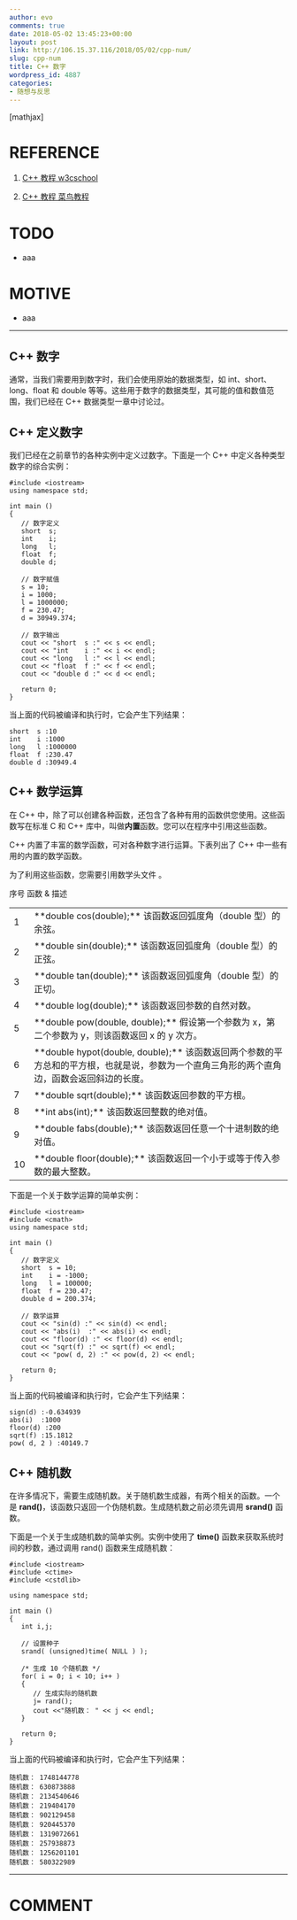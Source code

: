 ```yaml
---
author: evo
comments: true
date: 2018-05-02 13:45:23+00:00
layout: post
link: http://106.15.37.116/2018/05/02/cpp-num/
slug: cpp-num
title: C++ 数字
wordpress_id: 4887
categories:
- 随想与反思
---
```


<!-- more -->

[mathjax]


# REFERENCE





 	
  1. [C++ 教程 w3cschool](https://www.w3cschool.cn/cpp/)

 	
  2. [C++ 教程 菜鸟教程](http://www.runoob.com/cplusplus/cpp-tutorial.html)




# TODO





 	
  * aaa




# MOTIVE





 	
  * aaa





* * *





## C++ 数字






通常，当我们需要用到数字时，我们会使用原始的数据类型，如 int、short、long、float 和 double 等等。这些用于数字的数据类型，其可能的值和数值范围，我们已经在 C++ 数据类型一章中讨论过。






## C++ 定义数字


我们已经在之前章节的各种实例中定义过数字。下面是一个 C++ 中定义各种类型数字的综合实例：

    
    #include <iostream>
    using namespace std;
     
    int main ()
    {
       // 数字定义
       short  s;
       int    i;
       long   l;
       float  f;
       double d;
       
       // 数字赋值
       s = 10;      
       i = 1000;    
       l = 1000000; 
       f = 230.47;  
       d = 30949.374;
       
       // 数字输出
       cout << "short  s :" << s << endl;
       cout << "int    i :" << i << endl;
       cout << "long   l :" << l << endl;
       cout << "float  f :" << f << endl;
       cout << "double d :" << d << endl;
     
       return 0;
    }


当上面的代码被编译和执行时，它会产生下列结果：

    
    short  s :10
    int    i :1000
    long   l :1000000
    float  f :230.47
    double d :30949.4
    




## C++ 数学运算


在 C++ 中，除了可以创建各种函数，还包含了各种有用的函数供您使用。这些函数写在标准 C 和 C++ 库中，叫做**内置**函数。您可以在程序中引用这些函数。

C++ 内置了丰富的数学函数，可对各种数字进行运算。下表列出了 C++ 中一些有用的内置的数学函数。

为了利用这些函数，您需要引用数学头文件 **<cmath>**。
<table class="reference notranslate " >
<tbody >
<tr >
序号
函数 & 描述
</tr>
<tr >

<td >1
</td>

<td >**double cos(double);**
该函数返回弧度角（double 型）的余弦。
</td>
</tr>
<tr >

<td >2
</td>

<td >**double sin(double);**
该函数返回弧度角（double 型）的正弦。
</td>
</tr>
<tr >

<td >3
</td>

<td >**double tan(double);**
该函数返回弧度角（double 型）的正切。
</td>
</tr>
<tr >

<td >4
</td>

<td >**double log(double);**
该函数返回参数的自然对数。
</td>
</tr>
<tr >

<td >5
</td>

<td >**double pow(double, double);**
假设第一个参数为 x，第二个参数为 y，则该函数返回 x 的 y 次方。
</td>
</tr>
<tr >

<td >6
</td>

<td >**double hypot(double, double);**
该函数返回两个参数的平方总和的平方根，也就是说，参数为一个直角三角形的两个直角边，函数会返回斜边的长度。
</td>
</tr>
<tr >

<td >7
</td>

<td >**double sqrt(double);**
该函数返回参数的平方根。
</td>
</tr>
<tr >

<td >8
</td>

<td >**int abs(int);**
该函数返回整数的绝对值。
</td>
</tr>
<tr >

<td >9
</td>

<td >**double fabs(double);**
该函数返回任意一个十进制数的绝对值。
</td>
</tr>
<tr >

<td >10
</td>

<td >**double floor(double);**
该函数返回一个小于或等于传入参数的最大整数。
</td>
</tr>
</tbody>
</table>
下面是一个关于数学运算的简单实例：

    
    #include <iostream>
    #include <cmath>
    using namespace std;
     
    int main ()
    {
       // 数字定义
       short  s = 10;
       int    i = -1000;
       long   l = 100000;
       float  f = 230.47;
       double d = 200.374;
    
       // 数学运算
       cout << "sin(d) :" << sin(d) << endl;
       cout << "abs(i)  :" << abs(i) << endl;
       cout << "floor(d) :" << floor(d) << endl;
       cout << "sqrt(f) :" << sqrt(f) << endl;
       cout << "pow( d, 2) :" << pow(d, 2) << endl;
     
       return 0;
    }


当上面的代码被编译和执行时，它会产生下列结果：

    
    sign(d) :-0.634939
    abs(i)  :1000
    floor(d) :200
    sqrt(f) :15.1812
    pow( d, 2 ) :40149.7
    




## C++ 随机数


在许多情况下，需要生成随机数。关于随机数生成器，有两个相关的函数。一个是 **rand()**，该函数只返回一个伪随机数。生成随机数之前必须先调用 **srand()** 函数。

下面是一个关于生成随机数的简单实例。实例中使用了 **time()** 函数来获取系统时间的秒数，通过调用 rand() 函数来生成随机数：

    
    #include <iostream>
    #include <ctime>
    #include <cstdlib>
    
    using namespace std;
     
    int main ()
    {
       int i,j;
     
       // 设置种子
       srand( (unsigned)time( NULL ) );
    
       /* 生成 10 个随机数 */
       for( i = 0; i < 10; i++ )
       {
          // 生成实际的随机数
          j= rand();
          cout <<"随机数： " << j << endl;
       }
    
       return 0;
    }


当上面的代码被编译和执行时，它会产生下列结果：

    
    随机数： 1748144778
    随机数： 630873888
    随机数： 2134540646
    随机数： 219404170
    随机数： 902129458
    随机数： 920445370
    随机数： 1319072661
    随机数： 257938873
    随机数： 1256201101
    随机数： 580322989
    
























* * *





# COMMENT



